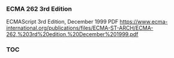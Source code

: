 ### ECMA 262 3rd Edition
ECMAScript 3rd Edition, December 1999
PDF
https://www.ecma-international.org/publications/files/ECMA-ST-ARCH/ECMA-262,%203rd%20edition,%20December%201999.pdf

### TOC
